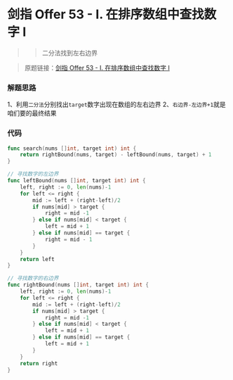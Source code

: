 # 剑指 Offer 53 - I. 在排序数组中查找数字 I
>> 二分法找到左右边界

> 原题链接：[剑指 Offer 53 - I. 在排序数组中查找数字 I](https://leetcode-cn.com/problems/zai-pai-xu-shu-zu-zhong-cha-zhao-shu-zi-lcof/)

### 解题思路
1、利用``二分法``分别找出``target``数字出现在数组的左右边界
2、``右边界-左边界+1``就是咱们要的最终结果
### 代码
```go
func search(nums []int, target int) int {
	return rightBound(nums, target) - leftBound(nums, target) + 1
}

// 寻找数字的左边界
func leftBound(nums []int, target int) int {
	left, right := 0, len(nums)-1
	for left <= right {
		mid := left + (right-left)/2
		if nums[mid] > target {
			right = mid -1
		} else if nums[mid] < target {
			left = mid + 1
		} else if nums[mid] == target {
			right = mid - 1
		}
	}
	return left
}

// 寻找数字的右边界
func rightBound(nums []int, target int) int {
	left, right := 0, len(nums)-1
	for left <= right {
		mid := left + (right-left)/2
		if nums[mid] > target {
			right = mid -1
		} else if nums[mid] < target {
			left = mid + 1
		} else if nums[mid] == target {
			left = mid + 1
		}
	}
	return right
}
```
